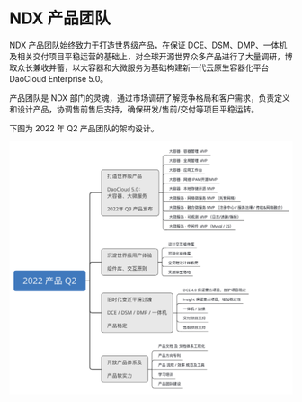 # NDX 产品团队

NDX 产品团队始终致力于打造世界级产品，在保证 DCE、DSM、DMP、一体机及相关交付项目平稳运营的基础上，对全球开源世界众多产品进行了大量调研，博取众长兼收并蓄，以大容器和大微服务为基础构建新一代云原生容器化平台 DaoCloud Enterprise 5.0。  

产品团队是 NDX 部门的灵魂，通过市场调研了解竞争格局和客户需求，负责定义和设计产品，协调售前售后支持，确保研发/售前/交付等项目平稳运转。

下图为 2022 年 Q2 产品团队的架构设计。

![NDX 产品架构](/images/product.png)